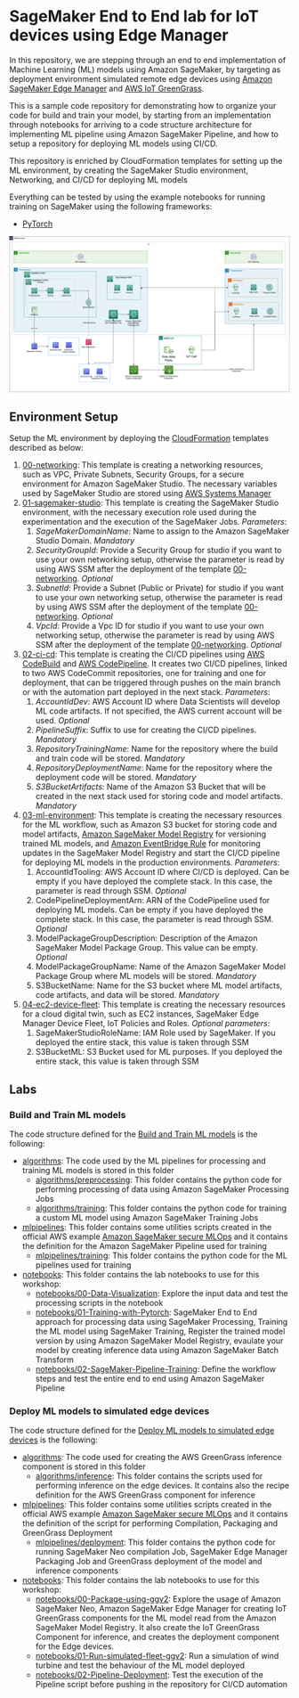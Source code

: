 # SageMaker End to End lab for IoT devices using Edge Manager 

In this repository, we are stepping through an end to end implementation of Machine Learning (ML) models using Amazon SageMaker,
by targeting as deployment environment simulated remote edge devices using [Amazon SageMaker Edge Manager](https://docs.aws.amazon.com/sagemaker/latest/dg/edge.html) 
and [AWS IoT GreenGrass](https://docs.aws.amazon.com/greengrass/v1/developerguide/what-is-gg.html).

This is a sample code repository for demonstrating how to organize your code for build and train your model, by starting from 
an implementation through notebooks for arriving to a code structure architecture for implementing ML pipeline using Amazon 
SageMaker Pipeline, and how to setup a repository for deploying ML models using CI/CD.

This repository is enriched by CloudFormation templates for setting up the ML environment, by creating the SageMaker Studio 
environment, Networking, and CI/CD for deploying ML models

Everything can be tested by using the example notebooks for running training on SageMaker using the following frameworks:
* [PyTorch](https://pytorch.org/)

![Architecture](imgs/ML-end-to-end-iot.png "Architecture")

## Environment Setup

Setup the ML environment by deploying the [CloudFormation](./infrastructure_templates) templates described as below:

1. [00-networking](./infrastructure_templates/00-networking/template.yml): This template is creating a networking resources,  
such as VPC, Private Subnets, Security Groups, for a secure environment for Amazon SageMaker Studio. The necessary variables 
used by SageMaker Studio are stored using [AWS Systems Manager](https://docs.aws.amazon.com/systems-manager/latest/userguide/what-is-systems-manager.html)
2. [01-sagemaker-studio](./infrastructure_templates/01-sagemaker-studio-environment/template.yml): This template is creating 
the SageMaker Studio environment, with the necessary execution role used during the experimentation and the execution of the 
SageMaker Jobs. *Parameters*:
   1. *SageMakerDomainName*: Name to assign to the Amazon SageMaker Studio Domain. *Mandatory* 
   2. *SecurityGroupId*: Provide a Security Group for studio if you want to use your own networking setup, otherwise the parameter
   is read by using AWS SSM after the deployment of the template [00-networking](./infrastructure_templates/00-networking/template.yml). *Optional*
   3. *SubnetId*: Provide a Subnet (Public or Private) for studio if you want to use your own networking setup, otherwise the parameter
   is read by using AWS SSM after the deployment of the template [00-networking](./infrastructure_templates/00-networking/template). *Optional*
   4. *VpcId*: Provide a Vpc ID for studio if you want to use your own networking setup, otherwise the parameter is read by 
   using AWS SSM after the deployment of the template [00-networking](./infrastructure_templates/00-networking/template). *Optional*
3. [02-ci-cd](./infrastructure_templates/02-ci-cd/template.yml): This template is creating the CI/CD pipelines using 
[AWS CodeBuild](https://docs.aws.amazon.com/codebuild/latest/userguide/welcome.html) and [AWS CodePipeline](https://docs.aws.amazon.com/codepipeline/latest/userguide/welcome.html).
It creates two CI/CD pipelines, linked to two AWS CodeCommit repositories, one for training and one for deployment, that can 
be triggered through pushes on the main branch or with the automation part deployed in the next stack. *Parameters*:
   1. *AccountIdDev*: AWS Account ID where Data Scientists will develop ML code artifacts. If not specified, the AWS current account 
   will be used. *Optional*
   2. *PipelineSuffix*: Suffix to use for creating the CI/CD pipelines. *Mandatory*
   3. *RepositoryTrainingName*: Name for the repository where the build and train code will be stored. *Mandatory*
   4. *RepositoryDeploymentName*:  Name for the repository where the deployment code will be stored. *Mandatory*
   5. *S3BucketArtifacts*: Name of the Amazon S3 Bucket that will be created in the next stack used for storing code and model artifacts. *Mandatory*
4. [03-ml-environment](./infrastructure_templates/03-ml-environment/template.yml): This template is creating the necessary resources for the 
ML workflow, such as Amazon S3 bucket for storing code and model artifacts, [Amazon SageMaker Model Registry](https://docs.aws.amazon.com/sagemaker/latest/dg/model-registry.html) 
for versioning trained ML models, and [Amazon EventBridge Rule](https://docs.aws.amazon.com/eventbridge/latest/userguide/eb-rules.html) 
for monitoring updates in the SageMaker Model Registry and start the CI/CD pipeline for deploying ML models in the production environments.
*Parameters*:
   1. AccountIdTooling: AWS Account ID where CI/CD is deployed. Can be empty if you have deployed the complete stack. In this 
   case, the parameter is read through SSM. *Optional*
   2. CodePipelineDeploymentArn: ARN of the CodePipeline used for deploying ML models. Can be empty if you have deployed the complete stack. In this 
   case, the parameter is read through SSM. *Optional*
   3. ModelPackageGroupDescription: Description of the Amazon SageMaker Model Package Group. This value can be empty. *Optional*
   4. ModelPackageGroupName: Name of the Amazon SageMaker Model Package Group where ML models will be stored. *Mandatory*
   5. S3BucketName: Name for the S3 bucket where ML model artifacts, code artifacts, and data will be stored. *Mandatory*
5. [04-ec2-device-fleet](./infrastructure_templates/04-ec2-device-fleet/template.yml): This template is creating the necessary resources for 
a cloud digital twin, such as EC2 instances, SageMaker Edge Manager Device Fleet, IoT Policies and Roles. *Optional parameters*:
   1. SageMakerStudioRoleName: IAM Role used by SageMaker. If you deployed the entire stack, this value is taken through SSM
   2. S3BucketML: S3 Bucket used for ML purposes. If you deployed the entire stack, this value is taken through SSM

## Labs

### Build and Train ML models

The code structure defined for the [Build and Train ML models](labs/00-model-build-train) is the following:

* [algorithms](labs/00-model-build-train/algorithms): The code used by the ML pipelines for processing and training ML models is stored in this folder
  * [algorithms/preprocessing](labs/00-model-build-train/algorithms/preprocessing): This folder contains the python code for performing processing of data
  using Amazon SageMaker Processing Jobs
  * [algorithms/training](labs/00-model-build-train/algorithms/training): This folder contains the python code for training a custom ML model 
  using Amazon SageMaker Training Jobs
* [mlpipelines](labs/00-model-build-train/mlpipelines): This folder contains some utilities scripts created in the official AWS example 
[Amazon SageMaker secure MLOps](https://github.com/aws-samples/amazon-sagemaker-secure-mlops) and it contains the definition for the 
Amazon SageMaker Pipeline used for training
  * [mlpipelines/training](labs/00-model-build-train/mlpipelines/training): This folder contains the python code for the ML pipelines used for training
* [notebooks](labs/00-model-build-train/notebooks): This folder contains the lab notebooks to use for this workshop:
  * [notebooks/00-Data-Visualization](labs/00-model-build-train/notebooks/00-Data-Visualization.ipynb): Explore the input data and test the processing scripts 
  in the notebook
  * [notebooks/01-Training-with-Pytorch](labs/00-model-build-train/notebooks/01-Training-with-Pytorch.ipynb): SageMaker 
  End to End approach for processing data using SageMaker Processing, Training the ML model using SageMaker Training, Register 
  the trained model version by using Amazon SageMaker Model Registry, evaulate your model by creating inference data using 
  Amazon SageMaker Batch Transform
  * [notebooks/02-SageMaker-Pipeline-Training](labs/00-model-build-train/notebooks/02-SageMaker-Pipeline-Training.ipynb): Define 
  the workflow steps and test the entire end to end using Amazon SageMaker Pipeline

### Deploy ML models to simulated edge devices

The code structure defined for the [Deploy ML models to simulated edge devices](labs/01-model-deploy) is the following:

* [algorithms](labs/01-model-deploy/algorithms): The code used for creating the AWS GreenGrass inference component is stored in this folder
  * [algorithms/inference](labs/01-model-deploy/algorithms/inference): This folder contains the scripts used for performing 
  inference on the edge devices. It contains also the recipe definition for the AWS GreenGrass component for inference
* [mlpipelines](labs/01-model-deploy/mlpipelines): This folder contains some utilities scripts created in the official AWS example 
[Amazon SageMaker secure MLOps](https://github.com/aws-samples/amazon-sagemaker-secure-mlops) and it contains the definition of 
the script for performing Compilation, Packaging and GreenGrass Deployment
  * [mlpipelines/deployment](labs/01-model-deploy/mlpipelines/deployment): This folder contains the python code for 
  running SageMaker Neo compilation Job, SageMaker Edge Manager Packaging Job and GreenGrass deployment of the model and inference components
* [notebooks](labs/01-model-deploy/notebooks): This folder contains the lab notebooks to use for this workshop:
  * [notebooks/00-Package-using-ggv2](labs/01-model-deploy/notebooks/00-Package-using-ggv2.ipynb): Explore the usage of 
  Amazon SageMaker Neo, Amazon SageMaker Edge Manager for creating IoT GreenGrass components for the ML model read from the 
  Amazon SageMaker Model Registry. It also create the IoT GreenGrass Component for inference, and creates the deployment component 
  for the Edge devices.
  * [notebooks/01-Run-simulated-fleet-ggv2](labs/01-model-deploy/notebooks/01-Run-simulated-fleet-ggv2.ipynb): Run a simulation of 
  wind turbine and test the behaviour of the ML model deployed
  * [notebooks/02-Pipeline-Deployment](labs/01-model-deploy/notebooks/02-Pipeline-Deployment.ipynb): Test the execution of the Pipeline 
  script before pushing in the repository for CI/CD automation